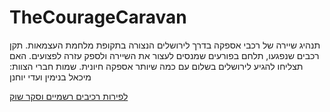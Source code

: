 # TheCourageCaravan

תנהיג שיירה של רכבי אספקה בדרך לירושלים הנצורה בתקופת מלחמת העצמאות. תקן רכבים שנפגעו, תלחם בפורעים שמנסים לעצור את השיירה ולספק עזרה לפצועים. האם תצליחו להגיע לירושלים בשלום עם כמה שיותר אספקה חיונית.
שמות חברי הצוות: מיכאל בנימין ועדי יוחנן

[לפירות רכיבים רשמיים וסקר שוק](formal-elements.md)
